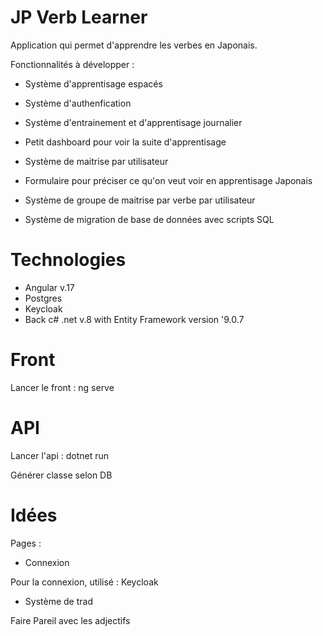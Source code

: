 # JP Verb Learner

Application qui permet d'apprendre les verbes en Japonais.

Fonctionnalités à développer : 
- Système d'apprentisage espacés 
- Système d'authenfication
- Système d'entrainement et d'apprentisage journalier
- Petit dashboard pour voir la suite d'apprentisage
- Système de maitrise par utilisateur
- Formulaire pour préciser ce qu'on veut voir en apprentisage Japonais
- Système de groupe de maitrise par verbe par utilisateur

- Système de migration de base de données avec scripts SQL


# Technologies 
- Angular v.17
- Postgres
- Keycloak 
- Back c# .net v.8 with Entity Framework version '9.0.7


# Front
Lancer le front : 
ng serve

# API 
Lancer l'api : 
dotnet run

Générer classe selon DB


# Idées
Pages : 

- Connexion

Pour la connexion, utilisé : Keycloak 

- Système de trad

Faire Pareil avec les adjectifs